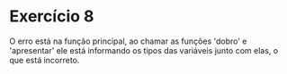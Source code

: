 # Exercício 8

O erro está na função principal, ao chamar as funções 'dobro' e 'apresentar' ele está informando os tipos das variáveis junto com elas, o que está incorreto.
